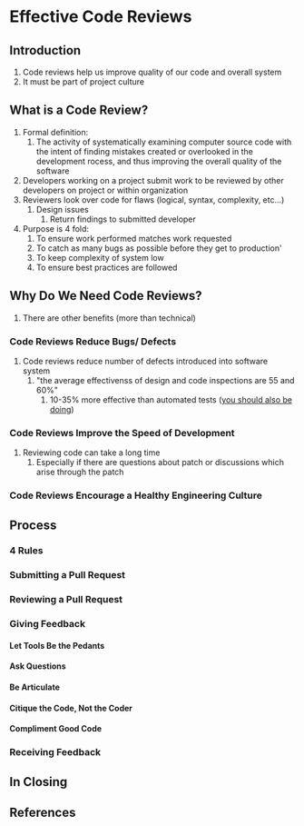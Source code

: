 # Effective Code Reviews #
## Introduction ##
1. Code reviews help us improve quality of our code and overall system
2. It must be part of project culture

## What is a Code Review? ##
1. Formal definition:
	1. The activity of systematically examining computer source code with the intent of finding mistakes created or overlooked in the development rocess, and thus improving the overall quality of the software
2. Developers working on a project submit work to be reviewed by other developers on project or within organization
3. Reviewers look over code for flaws (logical, syntax, complexity, etc...)
	1. Design issues
		1. Return findings to submitted developer
4. Purpose is 4 fold:
	1. To ensure work performed matches work requested
	2. To catch as many bugs as possible before they get to production'
	3. To keep complexity of system low
	4. To ensure best practices are followed

## Why Do We Need Code Reviews? ##
1. There are other benefits (more than technical)

### Code Reviews Reduce Bugs/ Defects ###
1. Code reviews reduce number of defects introduced into software system
	1. "the average effectivenss of design and code inspections are 55 and 60%"
		1. 10-35% more effective than automated tests ([you should also be doing](https://samuelmullen.com/articles/tdd-youve-been-doing-it-all-along/))

### Code Reviews Improve the Speed of Development ###
1. Reviewing code can take a long time
	1. Especially if there are questions about patch or discussions which arise through the patch

### Code Reviews Encourage a Healthy Engineering Culture ###
## Process ##
### 4 Rules ###
### Submitting a Pull Request ###
### Reviewing a Pull Request ###
### Giving Feedback ###
#### Let Tools Be the Pedants ####
#### Ask Questions ####
#### Be Articulate ####
#### Citique the Code, Not the Coder ####
#### Compliment Good Code ####
### Receiving Feedback ###
## In Closing ##
## References ##